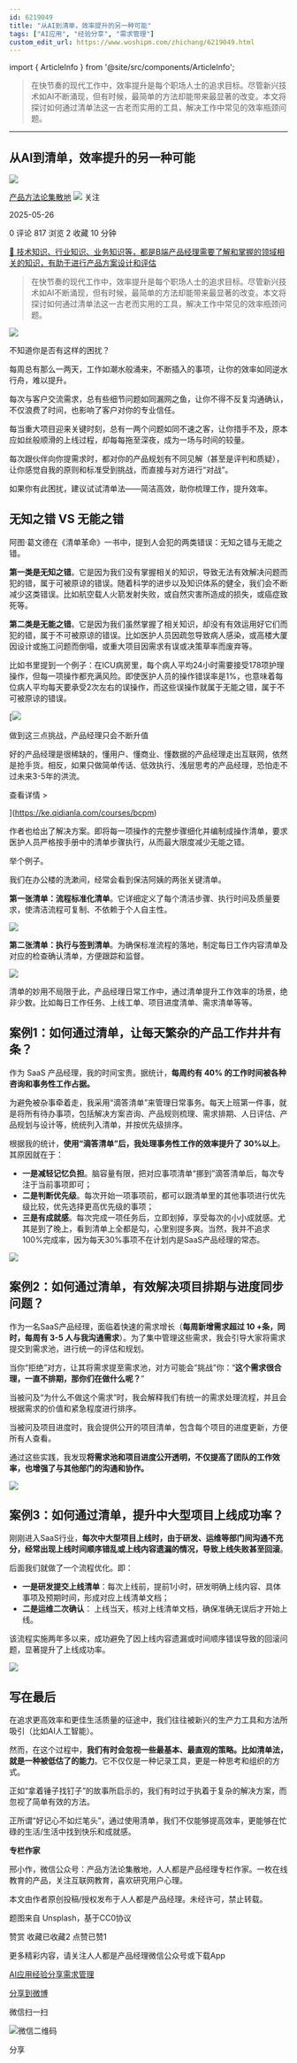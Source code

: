```yaml
---
id: 6219049
title: "从AI到清单，效率提升的另一种可能"
tags: ["AI应用", "经验分享", "需求管理"]
custom_edit_url: https://www.woshipm.com/zhichang/6219049.html
---
```

import { ArticleInfo } from '@site/src/components/ArticleInfo';

<ArticleInfo
    author="产品方法论集散地"
    authorLink="https://www.woshipm.com/u/280550"
    published="2025-05-26"
    views={817}
    comments={0}
    collects={2}
/>

> 在快节奏的现代工作中，效率提升是每个职场人士的追求目标。尽管新兴技术如AI不断涌现，但有时候，最简单的方法却能带来最显著的改变。本文将探讨如何通过清单法这一古老而实用的工具，解决工作中常见的效率瓶颈问题。

---

## 从AI到清单，效率提升的另一种可能

[![](https://image.woshipm.com/wp-files/2022/07/FFGvOQGqmRO1GCICSBcn.jpg!/both/72x72)](https://www.woshipm.com/u/280550)

[产品方法论集散地](https://www.woshipm.com/u/280550) ![](https://static.woshipm.com/tag/1121_1@2x.png) 关注

2025-05-26

0 评论 817 浏览 2 收藏 10 分钟

[🔗 技术知识、行业知识、业务知识等，都是B端产品经理需要了解和掌握的领域相关的知识，有助于进行产品方案设计和评估](https://ke.qidianla.com/courses/bcpm)

> 在快节奏的现代工作中，效率提升是每个职场人士的追求目标。尽管新兴技术如AI不断涌现，但有时候，最简单的方法却能带来最显著的改变。本文将探讨如何通过清单法这一古老而实用的工具，解决工作中常见的效率瓶颈问题。

![](https://image.woshipm.com/2023/04/14/899c9518-da9e-11ed-af94-00163e0b5ff3.png)

不知道你是否有这样的困扰？

每周总有那么一两天，工作如潮水般涌来，不断插入的事项，让你的效率如同逆水行舟，难以提升。

每次与客户交流需求，总有些细节问题如同漏网之鱼，让你不得不反复沟通确认，不仅浪费了时间，也影响了客户对你的专业信任。

每当重大项目迎来关键时刻，总有一两个问题如同不速之客，让你措手不及，原本应如丝般顺滑的上线过程，却每每拖至深夜，成为一场与时间的较量。

每次跟伙伴向你提需求时，都对你的产品规划有不同见解（甚至是评判和质疑），让你感觉自我的原则和标准受到挑战，而直接与对方进行“对战”。

如果你有此困扰，建议试试清单法——简洁高效，助你梳理工作，提升效率。

## 无知之错 VS 无能之错

阿图·葛文德在《清单革命》一书中，提到人会犯的两类错误：无知之错与无能之错。

**第一类是无知之错**。它是因为我们没有掌握相关的知识，导致无法有效解决问题而犯的错，属于可被原谅的错误。随着科学的进步以及知识体系的健全，我们会不断减少这类错误。比如航空载人火箭发射失败，或自然灾害所造成的损失，或癌症致死等。

**第二类是无能之错**。它是因为我们虽然掌握了相关知识，却没有有效运用好它们而犯的错，属于不可被原谅的错误。比如医护人员因疏忽导致病人感染，或高楼大厦因设计或施工问题而倒塌，或重大项目因需求有误或决策草率而废弃等。

比如书里提到一个例子：在ICU病房里，每个病人平均24小时需要接受178项护理操作，但每一项操作都充满风险。即使医护人员的操作错误率是1%，也意味着每位病人平均每天要承受2次左右的误操作，而这些误操作就属于无能之错，属于不可被原谅的错误。

[![](https://image.woshipm.com/2023/07/27/1788a218-2c7f-11ee-b91f-00163e0b5ff3.png)

做到这三点挑战，产品经理只会不断升值

好的产品经理是很稀缺的，懂用户、懂商业、懂数据的产品经理走出互联网，依然是抢手货。相反，如果只做简单传话、低效执行、浅层思考的产品经理，恐怕走不过未来3-5年的洪流。

查看详情 >

](https://ke.qidianla.com/courses/bcpm)

作者也给出了解决方案。即将每一项操作的完整步骤细化并编制成操作清单，要求医护人员严格按手册中的清单步骤执行，从而最大限度减少无能之错。

举个例子。

我们在办公楼的洗漱间，经常会看到保洁阿姨的两张关键清单。

**第一张清单：流程标准化清单**。它详细定义了每个清洁步骤、执行时间及质量要求，使清洁流程可复制、不依赖于个人自主性。

![](https://image.woshipm.com/wp-files/2025/05/dgGft3rCL7jw3qraAXzT.webp)

**第二张清单：执行与签到清单**。为确保标准流程的落地，制定每日工作内容清单及对应的检查确认清单，方便跟踪和监督。

![](https://image.woshipm.com/wp-files/2025/05/a2dtlfkZkoy6J6npuUNY.webp)

清单的妙用不局限于此，产品经理日常工作中，通过清单提升工作效率的场景，绝非少数。比如每日工作任务、上线工单、项目进度清单、需求清单等等。

## 案例1：如何通过清单，让每天繁杂的产品工作井井有条？

作为 SaaS 产品经理，我的时间宝贵。据统计，**每周约有 40% 的工作时间被各种咨询和事务性工作占据。**

为避免被杂事牵着走，我采用“滴答清单”来管理日常事务。每天上班第一件事，就是将所有待办事项，包括解决方案咨询、产品规则梳理、需求排期、人日评估、产品规划与设计等，统统列入清单，并按优先级排序。

根据我的统计，**使用“滴答清单”后，我处理事务性工作的效率提升了 30%以上**。其原因就在于：

*   **一是减轻记忆负担**。脑容量有限，把对应事项清单“挪到”滴答清单后，每次专注于当前事项即可；
*   **二是判断优先级**。每次开始一项事项前，都可以跟清单里的其他事项进行优先级比较，优先选择更高优先级的事项；
*   **三是有成就感**。每次完成一项任务后，立即划掉，享受每次的小小成就感。尤其是到了晚上，看到清单上全都是勾，心里别提多爽。当然，我并不追求100%完成率，因为每天30%事项不在计划内是SaaS产品经理的常态。

![](https://image.woshipm.com/wp-files/2025/05/dGcQnwRDZJaiLhEsxxF1.webp)

## 案例2：如何通过清单，有效解决项目排期与进度同步问题？

作为一名SaaS产品经理，面临着快速的需求增长（**每周新增需求超过 10 +条，同时，每周有 3-5 人与我沟通需求**）。为了集中管理这些需求，我会引导大家将需求提交到需求池，进行统一的评估和规划。

当你“拒绝”对方，让其将需求提至需求池，对方可能会“挑战”你：“**这个需求很合理，一直不排期，那你们在做什么呢？**”

当被问及“为什么不做这个需求”时，我会解释我们有统一的需求处理流程，并且会根据需求的价值和紧急程度进行排序。

当被问及项目进度时，我会提供公开的项目清单，包含每个项目的进度更新，方便所有人查看。

通过这些实践，我发现**将需求池和项目进度公开透明，不仅提高了团队的工作效率，也增强了与其他部门的沟通和协作。**

![](https://image.woshipm.com/wp-files/2025/05/7Pb8kxDAJxrKhWuV3oVK.webp)

## 案例3：如何通过清单，提升中大型项目上线成功率？

刚刚进入SaaS行业，**每次中大型项目上线时，由于研发、运维等部门间沟通不充分，经常出现上线时间顺序错乱或上线内容遗漏的情况，导致上线失败甚至回滚**。

后面我们就做了一个流程优化。即：

*   **一是研发提交上线清单**：每次上线前，提前1小时，研发明确上线内容、具体事项及预期时间，形成对应上线清单文档；
*   **二是运维二次确认**： 上线当天，核对上线清单文档，确保准确无误后才开始上线。

该流程实施两年多以来，成功避免了因上线内容遗漏或时间顺序错误导致的回滚问题，显著提升了上线成功率。

![](https://image.woshipm.com/wp-files/2025/05/2RSHqfkckadGjohB4XEq.webp)

## 写在最后

在追求更高效率和更佳生活质量的征途中，我们往往被新兴的生产力工具和方法所吸引（比如AI人工智能）。

然而，在这个过程中，**我们有时会忽视一些最基本、最直观的策略。比如清单法，就是一种被低估了的能力**。它不仅仅是一种记录工具，更是一种思考和组织的方式。

正如“拿着锤子找钉子”的故事所启示的，我们有时过于执着于复杂的解决方案，而忽视了简单有效的方法。

正所谓“好记心不如烂笔头”，通过使用清单，我们不仅能够提高效率，更能够在忙碌的生活/生活中找到快乐和成就感。

**专栏作家**

邢小作，微信公众号：产品方法论集散地，人人都是产品经理专栏作家。一枚在线教育的产品，关注互联网教育，喜欢研究用户心理。

本文由作者原创投稿/授权发布于人人都是产品经理。未经许可，禁止转载。

题图来自 Unsplash，基于CC0协议

赞赏 收藏已收藏2 点赞已赞1

更多精彩内容，请关注人人都是产品经理微信公众号或下载App

[AI应用](https://www.woshipm.com/tag/ai%e5%ba%94%e7%94%a8)[经验分享](https://www.woshipm.com/tag/%e7%bb%8f%e9%aa%8c%e5%88%86%e4%ba%ab)[需求管理](https://www.woshipm.com/tag/%e9%9c%80%e6%b1%82%e7%ae%a1%e7%90%86)

[分享到微博](https://service.weibo.com/share/share.php?appkey=2775287854&title=从AI到清单，效率提升的另一种可能&url=https://www.woshipm.com/zhichang/6219049.html&pic=https://image.woshipm.com/2023/04/14/899c9518-da9e-11ed-af94-00163e0b5ff3.png)

微信扫一扫

![微信二维码](https://api.pwmqr.com/qrcode/create/?url=https://www.woshipm.com/zhichang/6219049.html)

分享